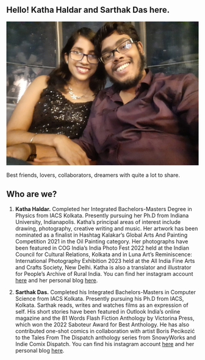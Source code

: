 ## Hello! Katha Haldar and Sarthak Das here.

![Banner Image](images/bio.jpeg)

Best friends, lovers, collaborators, dreamers with quite a lot to share.

## Who are we?

1. **Katha Haldar.** Completed her Integrated Bachelors-Masters Degree in Physics from IACS Kolkata. Presently pursuing her Ph.D from Indiana University, Indianapolis. Katha’s principal areas of interest include drawing, photography, creative writing and music. Her artwork has been nominated as a finalist in Hashtag Kalakar’s Global Arts And Painting Competition 2021 in the Oil Painting category. Her photographs have been featured in COG India’s India Photo Fest 2022 held at the Indian Council for Cultural Relations, Kolkata and in Luna Art’s Reminiscence: International Photography Exhibition 2023 held at the All India Fine Arts and Crafts Society, New Delhi. Katha is also a translator and illustrator for People’s Archive of Rural India. You can find her instagram account [here](https://instagram.com/_.joker_in_the_pack._) and her personal blog [here](https://katha-r-katha.blogspot.com/).

2. **Sarthak Das.** Completed his Integrated Bachelors-Masters in Computer Science from IACS Kolkata. Presently pursuing his Ph.D from IACS, Kolkata. Sarthak reads, writes and watches films as an expression of self. His short stories have been featured in Outlook India’s online magazine and the 81 Words Flash Fiction Anthology by Victorina Press, which won the 2022 Saboteur Award for Best Anthology. He has also contributed one-shot comics in collaboration with artist Boris Pecikozić to the Tales From The Dispatch anthology series from SnowyWorks and Indie Comix Dispatch. You can find his instagram account [here](https://instagram.com/the.absurdist.98) and her personal blog [here](https://dassarthak18.wordpress.com/).
